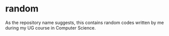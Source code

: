 # random
As the repository name suggests, this contains random codes written by me during my UG course in Computer Science.
